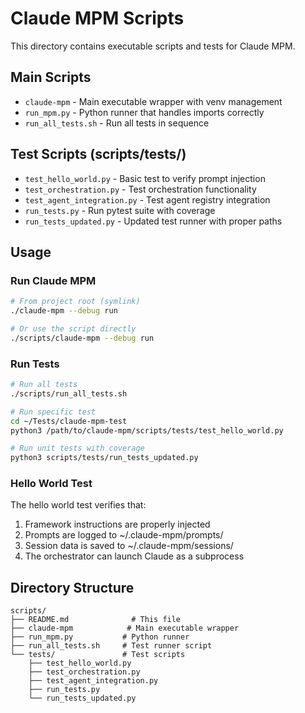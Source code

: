 # Claude MPM Scripts

This directory contains executable scripts and tests for Claude MPM.

## Main Scripts

- `claude-mpm` - Main executable wrapper with venv management
- `run_mpm.py` - Python runner that handles imports correctly
- `run_all_tests.sh` - Run all tests in sequence

## Test Scripts (scripts/tests/)

- `test_hello_world.py` - Basic test to verify prompt injection
- `test_orchestration.py` - Test orchestration functionality
- `test_agent_integration.py` - Test agent registry integration
- `run_tests.py` - Run pytest suite with coverage
- `run_tests_updated.py` - Updated test runner with proper paths

## Usage

### Run Claude MPM
```bash
# From project root (symlink)
./claude-mpm --debug run

# Or use the script directly
./scripts/claude-mpm --debug run
```

### Run Tests
```bash
# Run all tests
./scripts/run_all_tests.sh

# Run specific test
cd ~/Tests/claude-mpm-test
python3 /path/to/claude-mpm/scripts/tests/test_hello_world.py

# Run unit tests with coverage
python3 scripts/tests/run_tests_updated.py
```

### Hello World Test
The hello world test verifies that:
1. Framework instructions are properly injected
2. Prompts are logged to ~/.claude-mpm/prompts/
3. Session data is saved to ~/.claude-mpm/sessions/
4. The orchestrator can launch Claude as a subprocess

## Directory Structure
```
scripts/
├── README.md              # This file
├── claude-mpm            # Main executable wrapper
├── run_mpm.py           # Python runner
├── run_all_tests.sh     # Test runner script
└── tests/               # Test scripts
    ├── test_hello_world.py
    ├── test_orchestration.py
    ├── test_agent_integration.py
    ├── run_tests.py
    └── run_tests_updated.py
```